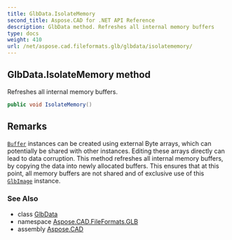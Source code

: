```yaml
---
title: GlbData.IsolateMemory
second_title: Aspose.CAD for .NET API Reference
description: GlbData method. Refreshes all internal memory buffers
type: docs
weight: 410
url: /net/aspose.cad.fileformats.glb/glbdata/isolatememory/
---
```

## GlbData.IsolateMemory method

Refreshes all internal memory buffers.

```csharp
public void IsolateMemory()
```

## Remarks

[`Buffer`](../../buffer/) instances can be created using external Byte arrays, which can potentially be shared with other instances. Editing these arrays directly can lead to data corruption. This method refreshes all internal memory buffers, by copying the data into newly allocated buffers. This ensures that at this point, all memory buffers are not shared and of exclusive use of this [`GlbImage`](../../glbimage/) instance.

### See Also

* class [GlbData](../)
* namespace [Aspose.CAD.FileFormats.GLB](../../../aspose.cad.fileformats.glb/)
* assembly [Aspose.CAD](../../../)


